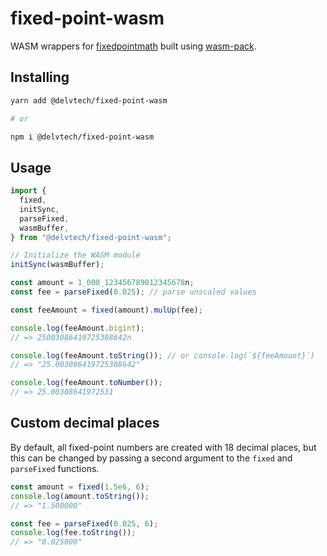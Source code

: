 # fixed-point-wasm

WASM wrappers for
[fixedpointmath](https://github.com/delvtech/hyperdrive-rs/tree/main/crates/fixedpointmath)
built using [wasm-pack](https://github.com/rustwasm/wasm-pack).

## Installing

```sh
yarn add @delvtech/fixed-point-wasm

# or

npm i @delvtech/fixed-point-wasm
```

## Usage

```ts
import {
  fixed,
  initSync,
  parseFixed,
  wasmBuffer,
} from "@delvtech/fixed-point-wasm";

// Initialize the WASM module
initSync(wasmBuffer);

const amount = 1_000_123456789012345678n;
const fee = parseFixed(0.025); // parse unscaled values

const feeAmount = fixed(amount).mulUp(fee);

console.log(feeAmount.bigint);
// => 25003086419725308642n

console.log(feeAmount.toString()); // or console.log(`${feeAmount}`)
// => "25.003086419725308642"

console.log(feeAmount.toNumber());
// => 25.00308641972531
```

## Custom decimal places

By default, all fixed-point numbers are created with 18 decimal places, but this can be changed by passing a second argument to the `fixed` and `parseFixed` functions.

```ts
const amount = fixed(1.5e6, 6);
console.log(amount.toString());
// => "1.500000"

const fee = parseFixed(0.025, 6);
console.log(fee.toString());
// => "0.025000"
```

